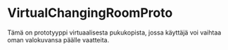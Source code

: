 # VirtualChangingRoomProto
Tämä on prototyyppi virtuaalisesta pukukopista, jossa käyttäjä voi vaihtaa oman valokuvansa päälle vaatteita.

